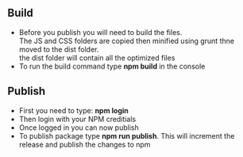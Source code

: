 Build
----------
- Before you publish you will need to build the files. <br>
The JS and CSS folders are copied then minified using grunt thne moved to the dist folder.<br>
the dist folder will contain all the optimized files
- To run the build command type **npm build** in the console


Publish
----------

- First you need to type: **npm login**
- Then login with your NPM creditials
- Once logged in you can now publish
- To publish package type **npm run publish**. This will increment the release and publish the changes to npm
 
